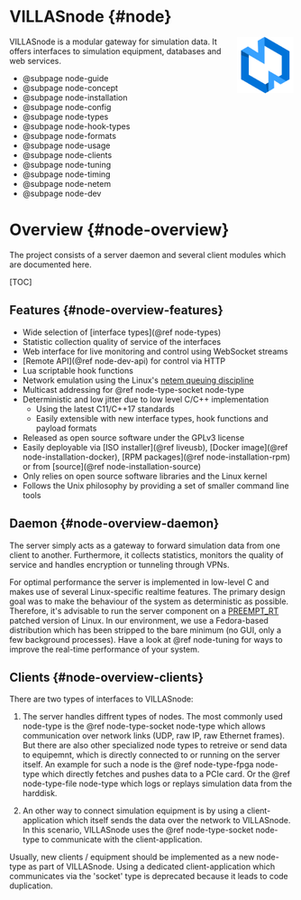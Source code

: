 # VILLASnode {#node}

<img src="images/logos/villas_node.svg" width="100" align="right" />

VILLASnode is a modular gateway for simulation data. It offers interfaces to simulation equipment, databases and web services.

- @subpage node-guide
- @subpage node-concept
- @subpage node-installation
- @subpage node-config
- @subpage node-types
- @subpage node-hook-types
- @subpage node-formats
- @subpage node-usage
- @subpage node-clients
- @subpage node-tuning
- @subpage node-timing
- @subpage node-netem
- @subpage node-dev

# Overview {#node-overview}

The project consists of a server daemon and several client modules which are documented here.

[TOC]

## Features {#node-overview-features}

- Wide selection of [interface types](@ref node-types)
- Statistic collection quality of service of the interfaces
- Web interface for live monitoring and control using WebSocket streams
- [Remote API](@ref node-dev-api) for control via HTTP
- Lua scriptable hook functions
- Network emulation using the Linux's [netem queuing discipline](https://wiki.linuxfoundation.org/networking/netem)
- Multicast addressing for @ref node-type-socket node-type
- Deterministic and low jitter due to low level C/C++ implementation
  - Using the latest C11/C++17 standards
  - Easily extensible with new interface types, hook functions and payload formats
- Released as open source software under the GPLv3 license
- Easily deployable via [ISO installer](@ref liveusb), [Docker image](@ref node-installation-docker), [RPM packages](@ref node-installation-rpm) or from [source](@ref node-installation-source)
- Only relies on open source software libraries and the Linux kernel
- Follows the Unix philosophy by providing a set of smaller command line tools

## Daemon {#node-overview-daemon}

The server simply acts as a gateway to forward simulation data from one client to another.
Furthermore, it collects statistics, monitors the quality of service and handles encryption or tunneling through VPNs.

For optimal performance the server is implemented in low-level C and makes use of several Linux-specific realtime features.
The primary design goal was to make the behaviour of the system as deterministic as possible.
Therefore, it's advisable to run the server component on a [PREEMPT_RT](https://rt.wiki.kernel.org/index.php/CONFIG_PREEMPT_RT_Patch) patched version of Linux. In our environment, we use a Fedora-based distribution which has been stripped to the bare minimum (no GUI, only a few background processes).
Have a look at @ref node-tuning for ways to improve the real-time performance of your system.

## Clients {#node-overview-clients}

There are two types of interfaces to VILLASnode:

1.  The server handles diffrent types of nodes.
    The most commonly used node-type is the @ref node-type-socket node-type which allows communication over network links (UDP, raw IP, raw Ethernet frames).
    But there are also other specialized node types to retreive or send data to equipemnt, which is directly connected to or running on the server itself.
    An example for such a node is the  @ref node-type-fpga node-type which directly fetches and pushes data to a PCIe card.
    Or the @ref node-type-file node-type which logs or replays simulation data from the harddisk.

2. An other way to connect simulation equipment is by using a client-application which itself sends the data over the network to VILLASnode.
    In this scenario, VILLASnode uses the @ref node-type-socket node-type to communicate with the client-application.

Usually, new clients / equipment should be implemented as a new node-type as part of VILLASnode.
Using a dedicated client-application which communicates via the 'socket' type is deprecated because it leads to code duplication.

